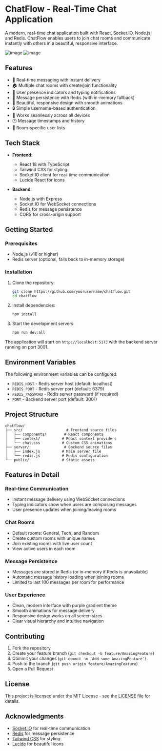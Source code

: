 # ChatFlow - Real-Time Chat Application

A modern, real-time chat application built with React, Socket.IO, Node.js, and Redis. ChatFlow enables users to join chat rooms and communicate instantly with others in a beautiful, responsive interface.

![image](https://github.com/user-attachments/assets/b82a5c24-2158-4840-bca0-3fc732ae304f)
![image](https://github.com/user-attachments/assets/70f671aa-9b3e-4005-8d3f-13e72460124d)


## Features

- 🚀 Real-time messaging with instant delivery
- 🏠 Multiple chat rooms with create/join functionality
- 👥 User presence indicators and typing notifications
- 💾 Message persistence with Redis (with in-memory fallback)
- 🎨 Beautiful, responsive design with smooth animations
- 🔒 Simple username-based authentication
- 📱 Works seamlessly across all devices
- 🕒 Message timestamps and history
- 🎯 Room-specific user lists

## Tech Stack

- **Frontend**:
  - React 18 with TypeScript
  - Tailwind CSS for styling
  - Socket.IO client for real-time communication
  - Lucide React for icons

- **Backend**:
  - Node.js with Express
  - Socket.IO for WebSocket connections
  - Redis for message persistence
  - CORS for cross-origin support

## Getting Started

### Prerequisites

- Node.js (v18 or higher)
- Redis server (optional, falls back to in-memory storage)

### Installation

1. Clone the repository:
   ```bash
   git clone https://github.com/yourusername/chatflow.git
   cd chatflow
   ```

2. Install dependencies:
   ```bash
   npm install
   ```

3. Start the development servers:
   ```bash
   npm run dev:all
   ```

The application will start on `http://localhost:5173` with the backend server running on port 3001.

## Environment Variables

The following environment variables can be configured:

- `REDIS_HOST` - Redis server host (default: localhost)
- `REDIS_PORT` - Redis server port (default: 6379)
- `REDIS_PASSWORD` - Redis server password (if required)
- `PORT` - Backend server port (default: 3001)

## Project Structure

```
chatflow/
├── src/                    # Frontend source files
│   ├── components/        # React components
│   ├── context/          # React context providers
│   └── chat.css          # Custom CSS animations
├── server/                # Backend source files
│   ├── index.js          # Main server file
│   └── redis.js          # Redis configuration
└── public/               # Static assets
```

## Features in Detail

### Real-time Communication
- Instant message delivery using WebSocket connections
- Typing indicators show when users are composing messages
- User presence updates when joining/leaving rooms

### Chat Rooms
- Default rooms: General, Tech, and Random
- Create custom rooms with unique names
- Join existing rooms with live user count
- View active users in each room

### Message Persistence
- Messages are stored in Redis (or in-memory if Redis is unavailable)
- Automatic message history loading when joining rooms
- Limited to last 100 messages per room for performance

### User Experience
- Clean, modern interface with purple gradient theme
- Smooth animations for message delivery
- Responsive design works on all screen sizes
- Clear visual hierarchy and intuitive navigation

## Contributing

1. Fork the repository
2. Create your feature branch (`git checkout -b feature/AmazingFeature`)
3. Commit your changes (`git commit -m 'Add some AmazingFeature'`)
4. Push to the branch (`git push origin feature/AmazingFeature`)
5. Open a Pull Request

## License

This project is licensed under the MIT License - see the [LICENSE](LICENSE) file for details.

## Acknowledgments

- [Socket.IO](https://socket.io/) for real-time communication
- [Redis](https://redis.io/) for message persistence
- [Tailwind CSS](https://tailwindcss.com/) for styling
- [Lucide](https://lucide.dev/) for beautiful icons
